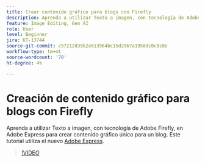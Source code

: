 ```yaml
---
title: Crear contenido gráfico para blogs con Firefly
description: Aprenda a utilizar Texto a imagen, con tecnología de Adobe Firefly, en Adobe Express para crear contenido gráfico único para un blog
feature: Image Editing, Gen AI
role: User
level: Beginner
jira: KT-13744
source-git-commit: c57212d39b2e613964bc15d2967a1958dc0c8c8e
workflow-type: tm+mt
source-wordcount: '70'
ht-degree: 4%

---
```


# Creación de contenido gráfico para blogs con Firefly

Aprenda a utilizar Texto a imagen, con tecnología de Adobe Firefly, en Adobe Express para crear contenido gráfico único para un blog. Este tutorial utiliza el nuevo [Adobe Express](https://www.adobe.com/express/).

>[!VIDEO](https://video.tv.adobe.com/v/3422408?quality=12&learn=on&hidetitle=true)
